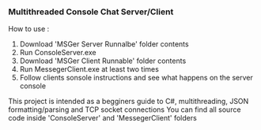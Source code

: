 ### Multithreaded Console Chat Server/Client

How to use : 
  1. Download 'MSGer Server Runnalbe' folder contents
  2. Run ConsoleServer.exe
  3. Download 'MSGer Client Runnable' folder contents
  4. Run MessegerClient.exe at least two times
  5. Follow clients sonsole instructions and see what happens on the server console
  
This project is intended as a begginers guide to C#, multithreading, JSON formatting/parsing and TCP socket connections 
You can find all source code inside 'ConsoleServer' and 'MessegerClient' folders 
  
